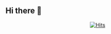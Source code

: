 ## Hi there 👋

<!--
**dohoon-test/dohoon-test** is a ✨ _special_ ✨ repository because its `README.md` (this file) appears on your GitHub profile.

Here are some ideas to get you started:

- 🔭 I’m currently working on ...
- 🌱 I’m currently learning ...
- 👯 I’m looking to collaborate on ...
- 🤔 I’m looking for help with ...
- 💬 Ask me about ...
- 📫 How to reach me: ...
- 😄 Pronouns: ...
- ⚡ Fun fact: ...
-->
 <div align=center>
	
  [![Hits](https://hits.seeyoufarm.com/api/count/incr/badge.svg?url=https%3A%2F%2Fgithub.com%2Fdohoon-test&count_bg=%23FF007B&title_bg=%23555555&icon=angellist.svg&icon_color=%23E7E7E7&title=hits&edge_flat=false)](https://hits.seeyoufarm.com)
	
  </div>
